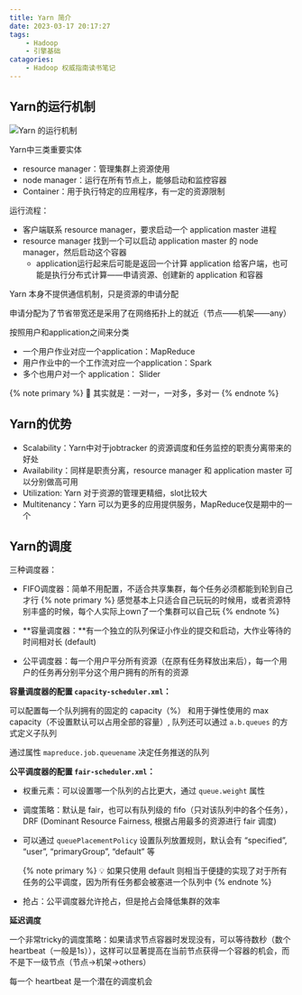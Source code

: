 ```yaml
---
title: Yarn 简介
date: 2023-03-17 20:17:27
tags:
    - Hadoop
    - 引擎基础
catagories:
    - Hadoop 权威指南读书笔记
---
```

## Yarn的运行机制

![Yarn 的运行机制](yarn_arch.png)

Yarn中三类重要实体

- resource manager：管理集群上资源使用
- node manager：运行在所有节点上，能够启动和监控容器
- Container：用于执行特定的应用程序，有一定的资源限制

运行流程：

- 客户端联系 resource manager，要求启动一个 application master 进程
- resource manager 找到一个可以启动 application master 的 node manager，然后启动这个容器
    - application运行起来后可能是返回一个计算 application 给客户端，也可能是执行分布式计算——申请资源、创建新的 application 和容器

Yarn 本身不提供通信机制，只是资源的申请分配

申请分配为了节省带宽还是采用了在网络拓扑上的就近（节点——机架——any）

按照用户和application之间来分类

- 一个用户作业对应一个application：MapReduce
- 用户作业中的一个工作流对应一个application：Spark
- 多个也用户对一个 application： Slider

{% note primary %}
🔴 其实就是：一对一，一对多，多对一
{% endnote %}

## Yarn的优势

- Scalability：Yarn中对于jobtracker 的资源调度和任务监控的职责分离带来的好处
- Availability：同样是职责分离，resource manager 和 application master 可以分别做高可用
- Utilization: Yarn 对于资源的管理更精细，slot比较大
- Multitenancy：Yarn 可以为更多的应用提供服务，MapReduce仅是期中的一个

## Yarn的调度

三种调度器：

- FIFO调度器：简单不用配置，不适合共享集群，每个任务必须都能到轮到自己才行
    {% note primary %}
     感觉基本上只适合自己玩玩的时候用，或者资源特别丰盛的时候，每个人实际上own了一个集群可以自己玩 
    {% endnote %}   

- **容量调度器：**有一个独立的队列保证小作业的提交和启动，大作业等待的时间相对长 (default)

- 公平调度器：每一个用户平分所有资源（在原有任务释放出来后），每一个用户的任务再分别平分这个用户拥有的所有的资源

**容量调度器的配置 `capacity-scheduler.xml`：**

可以配置每一个队列拥有的固定的 capacity（%） 和用于弹性使用的 max capacity（不设置默认可以占用全部的容量）, 队列还可以通过 `a.b.queues` 的方式定义子队列

通过属性 `mapreduce.job.queuename` 决定任务推送的队列

**公平调度器的配置 `fair-scheduler.xml`：**

- 权重元素：可以设置哪一个队列的占比更大，通过 `queue.weight` 属性
- 调度策略：默认是 fair，也可以有队列级的 fifo（只对该队列中的各个任务），DRF (Dominant Resource Fairness, 根据占用最多的资源进行 fair 调度)
- 可以通过 `queuePlacementPolicy` 设置队列放置规则，默认会有 “specified”, “user”, “primaryGroup”, “default” 等
  
    {% note primary %}
    💡 如果只使用 default 则相当于便捷的实现了对于所有任务的公平调度，因为所有任务都会被塞进一个队列中
    {% endnote %}
    
- 抢占：公平调度器允许抢占，但是抢占会降低集群的效率

****延迟调度****

一个非常tricky的调度策略：如果请求节点容器时发现没有，可以等待数秒（数个heartbeat（一般是1s）），这样可以显著提高在当前节点获得一个容器的机会，而不是下一级节点（节点→机架→others）

每一个 heartbeat 是一个潜在的调度机会
